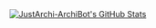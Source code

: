 <a href="https://github.com/JustArchi-ArchiBot/JustArchi-ArchiBot/blob/main/README.md">
	<img src="https://github-readme-stats.vercel.app/api?username=JustArchi-ArchiBot&count_private=true&include_all_commits=true&show_icons=true&theme=dark" alt="JustArchi-ArchiBot's GitHub Stats">
</a>
